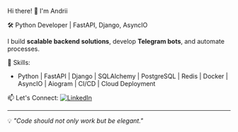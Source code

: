 Hi there! 👋 I'm Andrii

🛠 Python Developer | FastAPI, Django, AsyncIO  

I build **scalable backend solutions**, develop **Telegram bots**, and automate processes.  

🚀 Skills:
- Python | FastAPI | Django | SQLAlchemy | PostgreSQL | Redis | Docker | AsyncIO | Aiogram | CI/CD | Cloud Deployment  

📫 Let's Connect:
[![LinkedIn](https://img.shields.io/badge/LinkedIn-0077B5?style=for-the-badge&logo=linkedin&logoColor=white)](https://www.linkedin.com/in/moses93)

---

💡 *"Code should not only work but be elegant."*  
